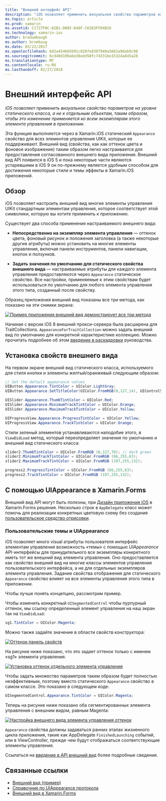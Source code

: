 ```yaml
---
title: "Внешний интерфейс API"
description: "iOS позволяет применить визуальное свойство параметров на уровне статического класса, а не к отдельным объектам, таким образом, чтобы это изменение применяется ко всем экземплярам этого элемента управления в приложении."
ms.topic: article
ms.prod: xamarin
ms.assetid: C1727F0C-82B1-D085-D46F-C6383FF04B16
ms.technology: xamarin-ios
author: bradumbaugh
ms.author: brumbaug
ms.date: 03/22/2017
ms.openlocfilehash: 6d2a454665691c028fe8307940a5662a98ab9c98
ms.sourcegitcommit: 6cd40d190abe38edd50fc74331be15324a845a28
ms.translationtype: MT
ms.contentlocale: ru-RU
ms.lasthandoff: 02/27/2018
---
```

# <a name="appearance-api"></a>Внешний интерфейс API

_iOS позволяет применить визуальное свойство параметров на уровне статического класса, а не к отдельным объектам, таким образом, чтобы это изменение применяется ко всем экземплярам этого элемента управления в приложении._

Эта функция выполняется через в Xamarin.iOS статический `Appearance` свойство для всех элементов управления UIKit, которые ее поддерживают. Внешний вид (свойства, как как оттенок цвета и фоновое изображение) таким образом легко настраивается для предоставления согласованного внешнего вида приложения. Внешний вид API появился в iOS 5 и пока некоторые части являются устаревшими в iOS 9 он по-прежнему является удобным способом для достижения некоторые стили и темы эффекты в Xamarin.iOS приложений.

## <a name="overview"></a>Обзор

iOS позволяет настроить внешний вид многие элементы управления UIKit стандартным элементам управления, которое соответствует этой символики, которую вы хотите применить к приложению.

Существует два способа применения настраиваемого внешнего вида:

- **Непосредственно на экземпляр элемента управления** — оттенок цвета, фоновый рисунок и положения заголовка (а также некоторые другие атрибуты) можно установить на многие элементы управления, включая панели инструментов, панели навигации, кнопок и ползунков.

- **Задать значения по умолчанию для статического свойства внешнего вида** — настраиваемые атрибуты для каждого элемента управления предоставляются через `Appearance` статическое свойство. Все настройки, применяемые к этим свойствам будет использоваться по умолчанию для любого элемента управления этого типа, созданный после свойству.

Образец приложения внешний вид показаны все три метода, как показано на эти снимки экрана:

 [ ![](introduction-to-the-appearance-api-images/appearance01.png "Пример приложения внешний вид демонстрирует все три метода")](introduction-to-the-appearance-api-images/appearance01.png)

Начиная с версии iOS 8 внешний прокси-сервера была расширена для TraitCollections.
 `AppearanceForTraitCollection` можно задать внешний вид по умолчанию для конкретной характеристике коллекцию. Можно прочитать подробнее об этом [введение в раскадровки](~/ios/user-interface/storyboards/unified-storyboards.md) руководства.


## <a name="setting-appearance-properties"></a>Установка свойств внешнего вида

На первом экране внешний вид статического класса, используемого для стиля кнопки и элементы желтый/оранжевый следующим образом:

```csharp
// Set the default appearance values
UIButton.Appearance.TintColor = UIColor.LightGray;
UIButton.Appearance.SetTitleColor(UIColor.FromRGB(0,127,14), UIControlState.Normal);

UISlider.Appearance.ThumbTintColor = UIColor.Red;
UISlider.Appearance.MinimumTrackTintColor = UIColor.Orange;
UISlider.Appearance.MaximumTrackTintColor = UIColor.Yellow;

UIProgressView.Appearance.ProgressTintColor = UIColor.Yellow;
UIProgressView.Appearance.TrackTintColor = UIColor.Orange;
```

Стили зеленый элементов устанавливаются наподобие этого, в `ViewDidLoad` метод, который переопределяет значения по умолчанию и *внешний вид* статического класса:

```csharp
slider2.ThumbTintColor = UIColor.FromRGB (0,127,70); // dark green
slider2.MinimumTrackTintColor = UIColor.FromRGB (66,255,63);
slider2.MaximumTrackTintColor = UIColor.FromRGB (197,255,132);
```

```csharp
progress2.ProgressTintColor = UIColor.FromRGB (66,255,63);
progress2.TrackTintColor = UIColor.FromRGB (197,255,132);
```

## <a name="using-uiappearance-in-xamarinforms"></a>С помощью UIAppearance в Xamarin.Forms

Внешний вид API могут быть полезны, при [Дизайн приложения iOS](~/xamarin-forms/platform/ios/theme.md#uiappearance) в Xamarin.Forms решения. Несколько строк в `AppDelegate` класс может помочь для реализации конкретных цветовую схему без создания [пользовательское средство отрисовки](~/xamarin-forms/app-fundamentals/custom-renderer/index.md).


### <a name="custom-themes-and-uiappearance"></a>Пользовательские темы и UIAppearance

iOS позволяет много visual атрибуты пользователя интерфейс элементам управления возможность «темы» с помощью *UIAppearance* API-интерфейсы для принудительного все экземпляры конкретного иметь тот же внешний вид элемента управления. Оно предоставляется как свойство внешний вид на многие классы элементов управления пользовательского интерфейса, а не для отдельных экземпляров элемента управления. Задание свойства отображения для статического `Appearance` свойство влияет на все элементы управления этого типа в приложении.

Чтобы лучше понять концепцию, рассмотрим пример.

Чтобы изменить конкретный `UISegmentedControl` чтобы пурпурный оттенок, мы ссылку определенный элемент управления на наш экран так на `ViewDidLoad`:

```csharp
sg1.TintColor = UIColor.Magenta;
```

Можно также задайте значение в области свойств конструктора: 

[ ![](introduction-to-the-appearance-api-images/propertiespadtint.png "Оттенок панель свойств")](introduction-to-the-appearance-api-images/propertiespadtint.png)

На рисунке ниже показано, что это задает оттенок только с именем «sg1» элемента управления.

 [ ![](introduction-to-the-appearance-api-images/image53.png "Установка оттенок отдельного элемента управления")](introduction-to-the-appearance-api-images/image53.png)

Чтобы задать множество параметров таким образом будет полностью неэффективным, поэтому вместо статического `Appearance` свойство в самом классе. Это показано в следующем коде:

```csharp
UISegmentedControl.Appearance.TintColor = UIColor.Magenta;
```

Теперь на рисунке ниже показано оба сегментированных элемента управления с внешним видом, равным Magenta:

 [ ![](introduction-to-the-appearance-api-images/image54.png "Настройка внешнего вида элемента управления оттенок")](introduction-to-the-appearance-api-images/image54.png)

`Appearance` свойства должны задаваться ранних этапах жизненного цикла приложения, такие как AppDelegate `FinishedLaunching` событий, или в ViewController, прежде чем будут отображаться соответствующие элементы управления.


Ссылаться на [введение в API внешний вид](~/ios/user-interface/ios-ui/introduction-to-the-appearance-api.md) более подробные сведения.


## <a name="related-links"></a>Связанные ссылки

- [Внешний вид (пример)](https://developer.xamarin.com/samples/monotouch/IntroToAppearance/)
- [Справочник по UIAppearance протокола](https://developer.apple.com/library/ios/documentation/UIKit/Reference/UIAppearance_Protocol/)
- [Внешний вид в Xamarin.Forms](~/xamarin-forms/platform/ios/theme.md#uiappearance)
